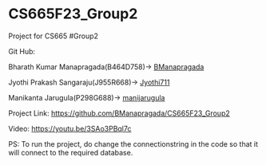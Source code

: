 # CS665F23_Group2
Project for CS665 #Group2

Git Hub:

Bharath Kumar Manapragada(B464D758)->	[BManapragada](https://github.com/BManapragada)

Jyothi Prakash Sangaraju(J955R668)->	[Jyothi711](https://github.com/Jyothi711)

Manikanta Jarugula(P298G688)->	[manijarugula](https://github.com/manijarugula)

Project Link: https://github.com/BManapragada/CS665F23_Group2 

Video: https://youtu.be/3SAo3PBql7c 


PS: To run the project, do change the connectionstring in the code so that it will connect to the required database.

